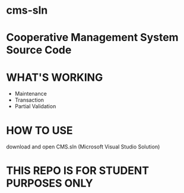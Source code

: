 cms-sln
============================================================
Cooperative Management System Source Code
============================================================
WHAT'S WORKING
============================================================
- Maintenance
- Transaction
- Partial Validation

HOW TO USE
============================================================
download and open CMS.sln (Microsoft Visual Studio Solution)

THIS REPO IS FOR STUDENT PURPOSES ONLY
============================================================
